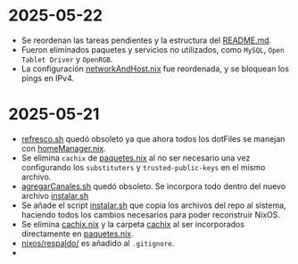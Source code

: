 # 2025-05-22

- Se reordenan las tareas pendientes y la estructura del [README.md](README.md).
- Fueron eliminados paquetes y servicios no utilizados, como `MySQL`, `Open Tablet Driver` y `OpenRGB`.
- La configuración [networkAndHost.nix](nixos/networkAndHost.nix) fue reordenada, y se bloquean los pings en IPv4.

# 2025-05-21

- [refresco.sh](scripts/refresco.sh) quedó obsoleto ya que ahora todos los dotFiles se manejan con [homeManager.nix](nixos/homeManager.nix).
- Se elimina `cachix` de [paquetes.nix](nixos/paquetes.nix) al no ser necesario una vez configurando los `substituters` y `trusted-public-keys` en el mismo archivo.
- [agregarCanales.sh](scripts/agregarCanales.sh) quedó obsoleto. Se incorpora todo dentro del nuevo archivo [instalar.sh](scripts/instalar.sh)
- Se añade el script [instalar.sh](scripts/instalar.sh) que copia los archivos del repo al sistema, haciendo todos los cambios necesarios para poder reconstruir NixOS.
- Se elimina [cachix.nix](nixos/cachix.nix) y la carpeta [cachix](nixos/cachix/) al ser incorporados directamente en [paquetes.nix](nixos/paquetes.nix).
- [nixos/respaldo/](nixos/respaldo/) es añadido al `.gitignore`.
- 
